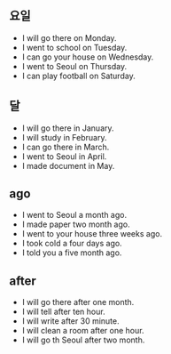 ## 요일
- I will go there on Monday.
- I went to school on Tuesday.
- I can go your house on Wednesday.
- I went to Seoul on Thursday.
- I can play football on Saturday.

## 달
- I will go there in January.
- I will study in February.
- I can go there in March.
- I went to Seoul in April.
- I made document in May.

## ago
- I went to Seoul a month ago.
- I made paper two month ago.
- I went to your house three weeks ago.
- I took cold a four days ago.
- I told you a five month ago.

## after
- I will go there after one month.
- I will tell after ten hour.
- I will write after 30 minute.
- I will clean a room after one hour.
- I will go th Seoul after two month.
